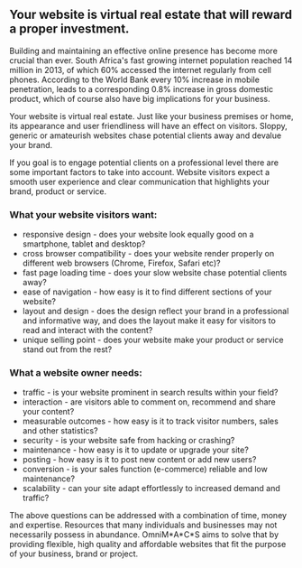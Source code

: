 <div class="container">
<h2>Your website is virtual real estate that will reward a proper investment.</h2>
<p>Building and maintaining an effective online presence has become more crucial than ever. 
South Africa's fast growing internet population reached 14 million in 2013, of which 60% accessed the internet regularly from cell phones. 
According to the World Bank every 10% increase in mobile penetration, leads to a corresponding 0.8% increase in gross domestic product, which of course also have big implications for your business.</p>

<p>Your website is virtual real estate. Just like your business premises or home, its appearance and user friendliness will have an effect on visitors. 
Sloppy, generic or amateurish websites chase potential clients away and devalue your brand.</p>

<p>If you goal is to engage potential clients on a professional level there are some important factors to take into account. 
Website visitors expect a smooth user experience and clear communication that highlights your brand, product or service.</p>

<h3>What your website visitors want:</h3>
<ul>
<li>responsive design - does your website look equally good on a smartphone, tablet and desktop?</li>
<li>cross browser compatibility - does your website render properly on different web browsers (Chrome, Firefox, Safari etc)?</li>
<li>fast page loading time - does your slow website chase potential clients away?</li>
<li>ease of navigation - how easy is it to find different sections of your website?</li>
<li>layout and design - does the design reflect your brand in a professional and informative way, and does the layout make it easy for visitors to read and interact with the content?</li>
<li>unique selling point - does your website make your product or service stand out from the rest?</li>
</ul>

<h3>What a website owner needs:</h3>
<ul>
<li>traffic - is your website prominent in search results within your field?</li>
<li>interaction - are visitors able to comment on, recommend and share your content?</li>
<li>measurable outcomes - how easy is it to track visitor numbers, sales and other statistics?</li>
<li>security - is your website safe from hacking or crashing?</li>
<li>maintenance - how easy is it to update or upgrade your site?</li>
<li>posting - how easy is it to post new content or add new users?</li>
<li>conversion - is your sales function (e-commerce) reliable and low maintenance?</li>
<li>scalability - can your site adapt effortlessly to increased demand and traffic?</li>
</ul>

<p>The above questions can be addressed with a combination of time, money and expertise. Resources that many individuals and businesses may not necessarily possess in abundance. 
OmniM*A*C*S aims to solve that by providing flexible, high quality and affordable websites that fit the purpose of your business, brand or project.</p>
</div><!-- /.container -->
